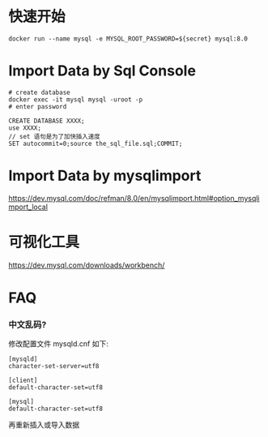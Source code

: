# 快速开始

```
docker run --name mysql -e MYSQL_ROOT_PASSWORD=${secret} mysql:8.0
```

# Import Data by Sql Console

```
# create database
docker exec -it mysql mysql -uroot -p
# enter password
```

```mysql
CREATE DATABASE XXXX;
use XXXX;
// set 语句是为了加快插入速度
SET autocommit=0;source the_sql_file.sql;COMMIT;
```

# Import Data by mysqlimport

https://dev.mysql.com/doc/refman/8.0/en/mysqlimport.html#option_mysqlimport_local

# 可视化工具

https://dev.mysql.com/downloads/workbench/

# FAQ

### 中文乱码?

修改配置文件 mysqld.cnf 如下:

```
[mysqld]
character-set-server=utf8

[client]
default-character-set=utf8

[mysql]
default-character-set=utf8
```
再重新插入或导入数据
